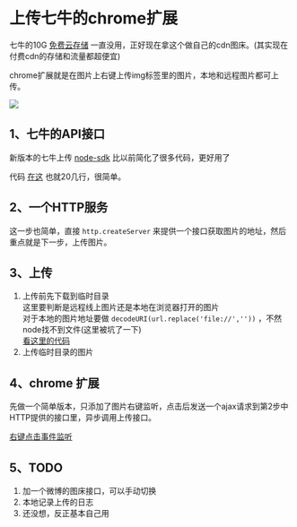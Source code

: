 # 上传七牛的chrome扩展

七牛的10G [免费云存储](http://www.qiniu.com/pricing) 一直没用，正好现在拿这个做自己的cdn图床。(其实现在付费cdn的存储和流量都超便宜)

chrome扩展就是在图片上右键上传img标签里的图片，本地和远程图片都可上传。

![](http://7xiblh.com1.z0.glb.clouddn.com/img/ddf7dbaa21fb7d8ca004b5862e877ded.jpg)

## 1、七牛的API接口

新版本的七牛上传 [node-sdk](http://developer.qiniu.com/code/v6/sdk/nodejs.html#io-put) 比以前简化了很多代码，更好用了

代码 [在这](https://github.com/ccforward/qiniu/blob/master/api.js) 也就20几行，很简单。

## 2、一个HTTP服务

这一步也简单，直接 `http.createServer` 来提供一个接口获取图片的地址，然后重点就是下一步，上传图片。

## 3、上传

1. 上传前先下载到临时目录  
	这里要判断是远程线上图片还是本地在浏览器打开的图片  
	对于本地的图片地址要做 `decodeURI(url.replace('file://',''))` ，不然node找不到文件(这里被坑了一下)  
	[看这里的代码](https://github.com/ccforward/qiniu/blob/master/app.js#L46)
2. 上传临时目录的图片

## 4、chrome 扩展
先做一个简单版本，只添加了图片右键监听，点击后发送一个ajax请求到第2步中HTTP提供的接口里，异步调用上传接口。

[右键点击事件监听](https://github.com/ccforward/qiniu/blob/master/chrome/background.js#L1)

## 5、TODO

1. 加一个微博的图床接口，可以手动切换
2. 本地记录上传的日志
3. 还没想，反正基本自己用

